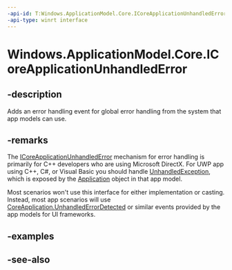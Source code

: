 ```yaml
---
-api-id: T:Windows.ApplicationModel.Core.ICoreApplicationUnhandledError
-api-type: winrt interface
---
```


<!-- Interface syntax.
public interface ICoreApplicationUnhandledError : 
-->

# Windows.ApplicationModel.Core.ICoreApplicationUnhandledError

## -description
Adds an error handling event for global error handling from the system that app models can use.

## -remarks
The [ICoreApplicationUnhandledError](icoreapplicationunhandlederror.md) mechanism for error handling is primarily for C++ developers who are using Microsoft DirectX. For UWP app using C++, C#, or Visual Basic you should handle [UnhandledException](../windows.ui.xaml/application_unhandledexception.md), which is exposed by the [Application](../windows.ui.xaml/application.md) object in that app model.

Most scenarios won't use this interface for either implementation or casting. Instead, most app scenarios will use [CoreApplication.UnhandledErrorDetected](coreapplication_unhandlederrordetected.md) or similar events provided by the app models for UI frameworks.

## -examples

## -see-also